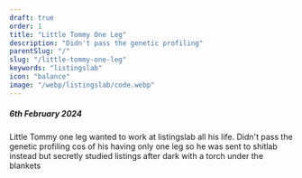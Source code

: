 ```yaml
---
draft: true
order: 1
title: "Little Tommy One Leg"
description: "Didn't pass the genetic profiling"
parentSlug: "/"
slug: "/little-tommy-one-leg"
keywords: "listingslab"
icon: "balance"
image: "/webp/listingslab/code.webp"
---
```

##### 6th February 2024

Little Tommy one leg wanted to work at listingslab all his life. Didn't pass the genetic profiling cos of his having only one leg so he was sent to shitlab instead but secretly studied listings after dark with a torch under the blankets